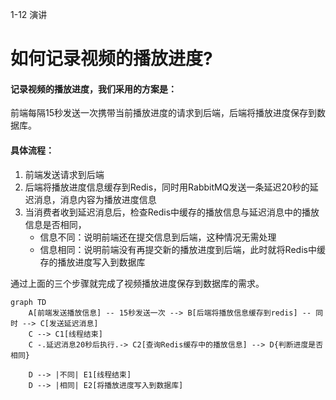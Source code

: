 1-12 演讲

# 如何记录视频的播放进度?

#### 记录视频的播放进度，我们采用的方案是：

​	前端每隔15秒发送一次携带当前播放进度的请求到后端，后端将播放进度保存到数据库。

#### 具体流程：

1. 前端发送请求到后端
1. 后端将播放进度信息缓存到Redis，同时用RabbitMQ发送一条延迟20秒的延迟消息，消息内容为播放进度信息
3. 当消费者收到延迟消息后，检查Redis中缓存的播放信息与延迟消息中的播放信息是否相同，
   - 信息不同：说明前端还在提交信息到后端，这种情况无需处理
   - 信息相同：说明前端没有再提交新的播放进度到后端，此时就将Redis中缓存的播放进度写入到数据库

通过上面的三个步骤就完成了视频播放进度保存到数据库的需求。

```mermaid
graph TD
    A[前端发送播放信息] -- 15秒发送一次 --> B[后端将播放信息缓存到redis] -- 同时 --> C[发送延迟消息]
    C --> C1[线程结束] 
    C -.延迟消息20秒后执行.-> C2[查询Redis缓存中的播放信息] --> D{判断进度是否相同}

    D --> |不同| E1[线程结束]
    D --> |相同| E2[将播放进度写入到数据库]
    
```



